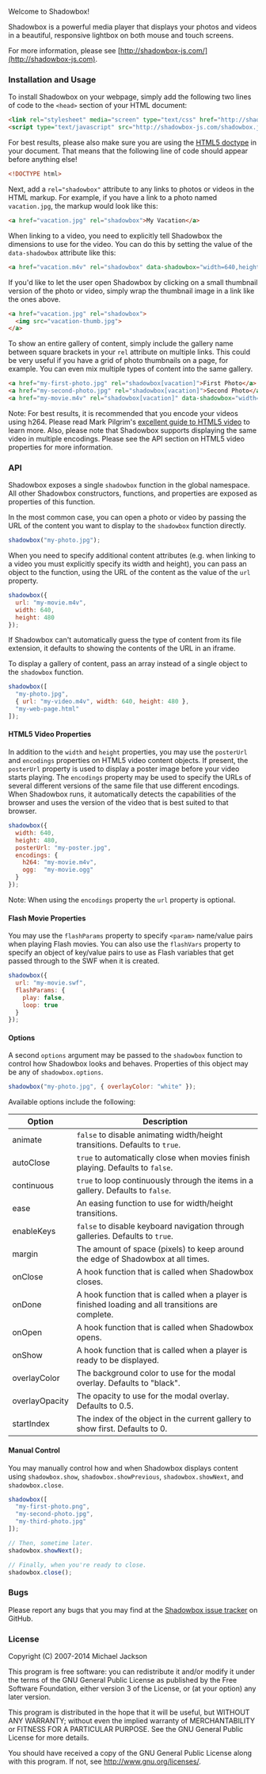 Welcome to Shadowbox!

Shadowbox is a powerful media player that displays your photos and videos in a beautiful, responsive lightbox on both mouse and touch screens.

For more information, please see [http://shadowbox-js.com/](http://shadowbox-js.com).

### Installation and Usage

To install Shadowbox on your webpage, simply add the following two lines of code to the `<head>` section of your HTML document:

```html
<link rel="stylesheet" media="screen" type="text/css" href="http://shadowbox-js.com/shadowbox.css">
<script type="text/javascript" src="http://shadowbox-js.com/shadowbox.js"></script>
```

For best results, please also make sure you are using the [HTML5 doctype](http://dev.w3.org/html5/spec/Overview.html#the-doctype) in your document. That means that the following line of code should appear before anything else!

```html
<!DOCTYPE html>
```

Next, add a `rel="shadowbox"` attribute to any links to photos or videos in the HTML markup. For example, if you have a link to a photo named `vacation.jpg`, the markup would look like this:

```html
<a href="vacation.jpg" rel="shadowbox">My Vacation</a>
```

When linking to a video, you need to explicitly tell Shadowbox the dimensions to use for the video. You can do this by setting the value of the `data-shadowbox` attribute like this:

```html
<a href="vacation.m4v" rel="shadowbox" data-shadowbox="width=640,height=480">My Vacation</a>
```

If you'd like to let the user open Shadowbox by clicking on a small thumbnail version of the photo or video, simply wrap the thumbnail image in a link like the ones above.

```html
<a href="vacation.jpg" rel="shadowbox">
  <img src="vacation-thumb.jpg">
</a>
```

To show an entire gallery of content, simply include the gallery name between square brackets in your `rel` attribute on multiple links. This could be very useful if you have a grid of photo thumbnails on a page, for example. You can even mix multiple types of content into the same gallery.

```html
<a href="my-first-photo.jpg" rel="shadowbox[vacation]">First Photo</a>
<a href="my-second-photo.jpg" rel="shadowbox[vacation]">Second Photo</a>
<a href="my-movie.m4v" rel="shadowbox[vacation]" data-shadowbox="width=640,height=480">A Movie</a>
```

Note: For best results, it is recommended that you encode your videos using h264. Please read Mark Pilgrim's [excellent guide to HTML5 video](http://diveintohtml5.info/video.html) to learn more. Also, please note that Shadowbox supports displaying the same video in multiple encodings. Please see the API section on HTML5 video properties for more information.

### API

Shadowbox exposes a single `shadowbox` function in the global namespace. All other Shadowbox constructors, functions, and properties are exposed as properties of this function.

In the most common case, you can open a photo or video by passing the URL of the content you want to display to the `shadowbox` function directly.

```js
shadowbox("my-photo.jpg");
```

When you need to specify additional content attributes (e.g. when linking to a video you must explicitly specify its width and height), you can pass an object to the function, using the URL of the content as the value of the `url` property.

```js
shadowbox({
  url: "my-movie.m4v",
  width: 640,
  height: 480
});
```

If Shadowbox can't automatically guess the type of content from its file extension, it defaults to showing the contents of the URL in an iframe.

To display a gallery of content, pass an array instead of a single object to the `shadowbox` function.

```js
shadowbox([
  "my-photo.jpg",
  { url: "my-video.m4v", width: 640, height: 480 },
  "my-web-page.html"
]);
```

#### HTML5 Video Properties

In addition to the `width` and `height` properties, you may use the `posterUrl` and `encodings` properties on HTML5 video content objects. If present, the `posterUrl` property is used to display a poster image before your video starts playing. The `encodings` property may be used to specify the URLs of several different versions of the same file that use different encodings. When Shadowbox runs, it automatically detects the capabilities of the browser and uses the version of the video that is best suited to that browser.

```js
shadowbox({
  width: 640,
  height: 480,
  posterUrl: "my-poster.jpg",
  encodings: {
    h264: "my-movie.m4v",
    ogg:  "my-movie.ogg"
  }
});
```

Note: When using the `encodings` property the `url` property is optional.

#### Flash Movie Properties

You may use the `flashParams` property to specify `<param>` name/value pairs when playing Flash movies. You can also use the `flashVars` property to specify an object of key/value pairs to use as Flash variables that get passed through to the SWF when it is created.

```js
shadowbox({
  url: "my-movie.swf",
  flashParams: {
    play: false,
    loop: true
  }
});
```

#### Options

A second `options` argument may be passed to the `shadowbox` function to control how Shadowbox looks and behaves. Properties of this object may be any of `shadowbox.options`.

```js
shadowbox("my-photo.jpg", { overlayColor: "white" });
```

Available options include the following:

| Option           | Description                                                                                        |
|------------------|----------------------------------------------------------------------------------------------------|
| animate          | `false` to disable animating width/height transitions. Defaults to `true`.                         |
| autoClose        | `true` to automatically close when movies finish playing. Defaults to `false`.                     |
| continuous       | `true` to loop continuously through the items in a gallery. Defaults to `false`.                   |
| ease             | An easing function to use for width/height transitions.                                            |
| enableKeys       | `false` to disable keyboard navigation through galleries. Defaults to `true`.                      |
| margin           | The amount of space (pixels) to keep around the edge of Shadowbox at all times.                    |
| onClose          | A hook function that is called when Shadowbox closes.                                              |
| onDone           | A hook function that is called when a player is finished loading and all transitions are complete. |
| onOpen           | A hook function that is called when Shadowbox opens.                                               |
| onShow           | A hook function that is called when a player is ready to be displayed.                             |
| overlayColor     | The background color to use for the modal overlay. Defaults to "black".                            |
| overlayOpacity   | The opacity to use for the modal overlay. Defaults to 0.5.                                         |
| startIndex       | The index of the object in the current gallery to show first. Defaults to 0.                       |

#### Manual Control

You may manually control how and when Shadowbox displays content using `shadowbox.show`, `shadowbox.showPrevious`, `shadowbox.showNext`, and `shadowbox.close`.

```js
shadowbox([
  "my-first-photo.png",
  "my-second-photo.jpg",
  "my-third-photo.jpg"
]);

// Then, sometime later.
shadowbox.showNext();

// Finally, when you're ready to close.
shadowbox.close();
```

### Bugs

Please report any bugs that you may find at the [Shadowbox issue tracker](http://github.com/mjijackson/shadowbox/issues) on GitHub.

### License

Copyright (C) 2007-2014 Michael Jackson

This program is free software: you can redistribute it and/or modify it under the terms of the GNU General Public License as published by the Free Software Foundation, either version 3 of the License, or (at your option) any later version.

This program is distributed in the hope that it will be useful, but WITHOUT ANY WARRANTY; without even the implied warranty of MERCHANTABILITY or FITNESS FOR A PARTICULAR PURPOSE. See the GNU General Public License for more details.

You should have received a copy of the GNU General Public License along with this program. If not, see <http://www.gnu.org/licenses/>.

